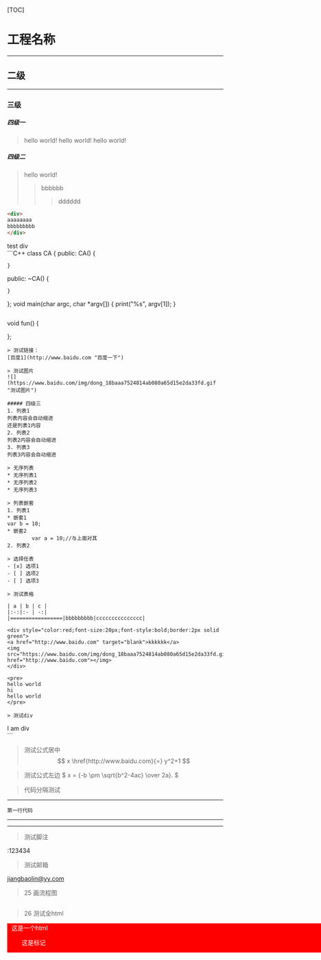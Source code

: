 [TOC]
# 工程名称
--------------------------------------------------
## 二级
-------------------------------------------------
### 三级
##### 四级一
> hello world!
> hello world!
> hello world!
##### 四级二
> hello world!
>> bbbbbb
>>> dddddd
```html
<div>
aaaaaaaa
bbbbbbbbb
</div>
```
<div>
test div
</div>
```C++
class CA {
public:
    CA() {

    }
public:
    ~CA() {

    }
};
void main(char argc, char *argv[]) 
{
    print("%s", argv[1]);
}
```
```
void fun() {
    
};
```
> 测试链接：
[百度1](http://www.baidu.com "百度一下")

> 测试图片
![](https://www.baidu.com/img/dong_18baaa7524814ab080a65d15e2da33fd.gif "测试图片")

##### 四级三
1. 列表1
列表内容会自动缩进
还是列表1内容
2. 列表2
列表2内容会自动缩进
3. 列表3
列表3内容会自动缩进

> 无序列表
* 无序列表1
* 无序列表2
* 无序列表3

> 列表嵌套
1. 列表1
* 嵌套1
var b = 10;
* 嵌套2
        var a = 10;//与上面对其
2. 列表2

> 选择任表
- [x] 选项1
- [ ] 选项2
- [ ] 选项3

> 测试表格

| a | b | c |
|:-:|:- | -:|
|=================|bbbbbbbbb|ccccccccccccccc|

<div style="color:red;font-size:20px;font-style:bold;border:2px solid green">
<a href="http://www.baidu.com" target="blank">kkkkkk</a>
<img src="https://www.baidu.com/img/dong_18baaa7524814ab080a65d15e2da33fd.gif" href="http://www.baidu.com"></img>
</div>

<pre>
hello world
hi
hello world
</pre>

> 测试div

```
<div>
I am div
</div>
```

> 测试公式居中
$$ x \href{http://www.baidu.com}{=} y^2+1 $$

> 测试公式左边
$ x = {-b \pm \sqrt{b^2-4ac} \over 2a}. $

> 代码分隔测试
***
```
第一行代码
```
---
* * *


> 测试脚注

:123434

> 测试邮箱

<jiangbaolin@yy.com>

> 25 画流程图

```flow
```

> 26 测试全html
<html>
<head>
</head>
<body>
<div>
    <div style="float:right;position:absolute;background-color:red;width:100%;padding-left:10px;color:#fff;font-family='微软雅黑'">
        这是一个html
        <ul>
            <li style="list-style:none">
                这是标记
            </li>
        </ul>
    </div>
</div>
</body>
</html>

markdown[^1]
[^1]: 这是一个脚注的定义




